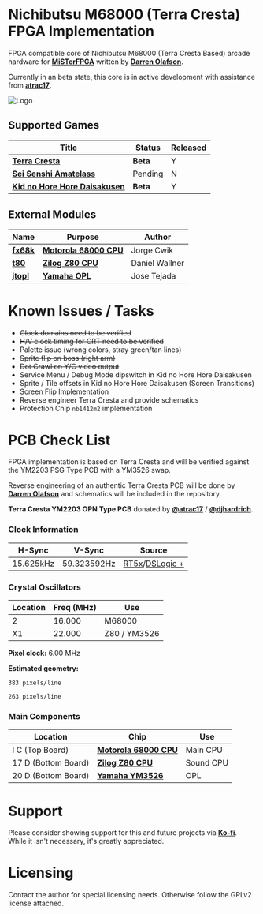 
# Nichibutsu M68000 (Terra Cresta) FPGA Implementation

FPGA compatible core of Nichibutsu M68000 (Terra Cresta Based) arcade hardware for [**MiSTerFPGA**](https://github.com/MiSTer-devel/Main_MiSTer/wiki) written by [**Darren Olafson**](https://twitter.com/Darren__O). 

Currently in an beta state, this core is in active development with assistance from [**atrac17**](https://github.com/atrac17).

![Logo](https://user-images.githubusercontent.com/32810066/160257413-889da2d8-f968-4bd1-9adc-fb22552f0455.png)

## Supported Games

| Title | Status | Released |
|------|---------|----------|
[**Terra Cresta**](https://en.wikipedia.org/wiki/Terra_Cresta)                                                 | **Beta** | Y |
[**Sei Senshi Amatelass**](https://en.wikipedia.org/wiki/Nihon_Bussan)                                         | Pending  | N |
[**Kid no Hore Hore Daisakusen**](http://adb.arcadeitalia.net/dettaglio_mame.php?game_name=horekid&search_id=) | **Beta** | Y |

## External Modules

|Name| Purpose | Author |
|----|---------|--------|
| [**fx68k**](https://github.com/ijor/fx68k)    | [**Motorola 68000 CPU**](https://en.wikipedia.org/wiki/Motorola_68000) | Jorge Cwik     |
| [**t80**](https://opencores.org/projects/t80) | [**Zilog Z80 CPU**](https://en.wikipedia.org/wiki/Zilog_Z80)           | Daniel Wallner |
| [**jtopl**](https://github.com/jotego/jtopl)  | [**Yamaha OPL**](https://en.wikipedia.org/wiki/Yamaha_OPL#OPL)         | Jose Tejada    |

# Known Issues / Tasks

- ~~Clock domains need to be verified~~  
- ~~H/V clock timing for CRT need to be verified~~  
- ~~Palette issue (wrong colors, stray green/tan lines)~~  
- ~~Sprite flip on boss (right arm)~~  
- ~~Dot Crawl on Y/C video output~~  
- Service Menu / Debug Mode dipswitch in Kid no Hore Hore Daisakusen  
- Sprite / Tile offsets in Kid no Hore Hore Daisakusen (Screen Transitions)  
- Screen Flip Implementation  
- Reverse engineer Terra Cresta and provide schematics  
- Protection Chip `nb1412m2` implementation  

# PCB Check List

FPGA implementation is based on Terra Cresta and will be verified against the YM2203 PSG Type PCB with a YM3526 swap.

Reverse engineering of an authentic Terra Cresta PCB will be done by [**Darren Olafson**](https://twitter.com/Darren__O) and schematics will be included in the repository.

**Terra Cresta YM2203 OPN Type PCB** donated by [**@atrac17**](https://twitter.com/_atrac17) / [**@djhardrich**](https://twitter.com/djhardrich).

### Clock Information

H-Sync      | V-Sync      | Source           |
------------|-------------|------------------|
15.625kHz  | 59.323592Hz | [RT5x](https://github.com/va7deo/TerraCresta/blob/main/doc/Logic%20Analyzer/tc_rt5x.jpg)/[DSLogic +](https://github.com/va7deo/TerraCresta/blob/main/doc/Logic%20Analyzer/tc_csync.png)   |

### Crystal Oscillators

Location | Freq (MHz) | Use
---------|------------|-------
2        | 16.000     | M68000       |
X1       | 22.000     | Z80 / YM3526 |

**Pixel clock:** 6.00 MHz

**Estimated geometry:**

    383 pixels/line
  
    263 pixels/line

### Main Components

Location | Chip | Use |
---------|------|-----|
I C (Top Board) | [**Motorola 68000 CPU**](https://en.wikipedia.org/wiki/Motorola_68000) | Main CPU |
17 D (Bottom Board) | [**Zilog Z80 CPU**](https://en.wikipedia.org/wiki/Zilog_Z80) | Sound CPU |
20 D (Bottom Board) | [**Yamaha YM3526**](https://en.wikipedia.org/wiki/Yamaha_OPL#OPL) | OPL |

# Support

Please consider showing support for this and future projects via [**Ko-fi**](https://ko-fi.com/darreno). While it isn't necessary, it's greatly appreciated.

# Licensing

Contact the author for special licensing needs. Otherwise follow the GPLv2 license attached.
